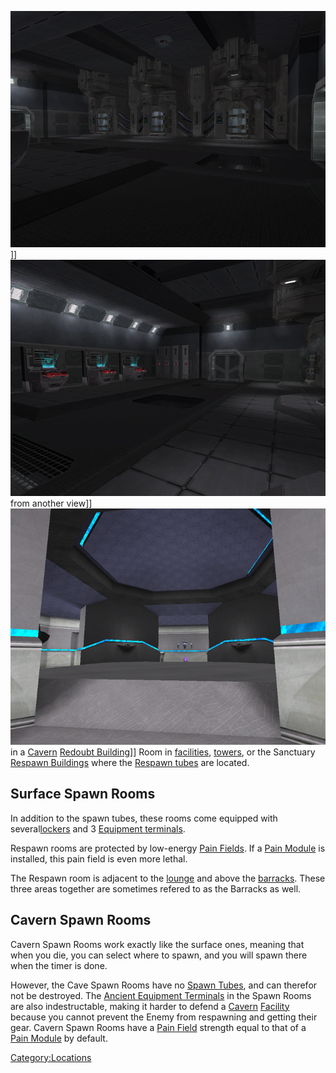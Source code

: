 ![](images/SpawnRoom.jpg "fig:SpawnRoom.jpg")\]\]
![](images/SpawnRoom2.jpg "fig:SpawnRoom2.jpg") from another view\]\]
![](images/CaveSpawnRoom.jpg "fig:CaveSpawnRoom.jpg") in a
[Cavern](Caverns.md) [Redoubt
Building](Redoubt_Building.md)\]\] Room in
[facilities](facilities.md), [towers](towers.md), or the
Sanctuary [Respawn Buildings](Respawn_Building.md) where the
[Respawn tubes](Respawn_Tube.md) are located.

## Surface Spawn Rooms

In addition to the spawn tubes, these rooms come equipped with
several[lockers](lockers.md) and 3 [Equipment
terminals](Equipment_Terminal.md).

Respawn rooms are protected by low-energy [Pain
Fields](Pain_Field.md). If a [Pain
Module](Pain_Module.md) is installed, this pain field is even
more lethal.

The Respawn room is adjacent to the [lounge](lounge.md) and
above the [barracks](barracks.md). These three areas together
are sometimes refered to as the Barracks as well.

## Cavern Spawn Rooms

Cavern Spawn Rooms work exactly like the surface ones, meaning that when
you die, you can select where to spawn, and you will spawn there when
the timer is done.

However, the Cave Spawn Rooms have no [Spawn
Tubes](Respawn_Tube.md), and can therefor not be destroyed. The
[Ancient Equipment Terminals](Ancient_Equipment_Terminal.md) in
the Spawn Rooms are also indestructable, making it harder to defend a
[Cavern](Caverns.md) [Facility](Facilities.md) because you
cannot prevent the Enemy from respawning and getting their gear. Cavern
Spawn Rooms have a [Pain Field](Pain_Field.md) strength equal to
that of a [Pain Module](Pain_Module.md) by default.

[Category:Locations](Category:Locations.md)
